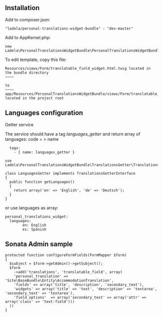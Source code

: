 Installation
----------

Add to composer.json:
~~~~~~~~~~~~~~~~~~~~
"ladela/personal-translations-widget-bundle" : "dev-master"
~~~~~~~~~~~~~~~~~~~~

Add to AppKernel.php:
```
new Ladela\PersonalTranslationsWidgetBundle\PersonalTranslationsWidgetBundle(),
```

To edit template, copy this file:
~~~~~~~~~~~~~~~~~~~~
Resources/views/Form/translatable_field_widget.html.twig located in the bundle directory
~~~~

to
~~~~
app/Resources/PersonalTranslationsWidgetBundle/views/Form/translatable_field_widget.html.twig located in the project root
~~~~~~~~~~~~~~~~~~~~


Languages configuration
---------

Getter service

The service should have a tag *languages_getter* and return array of languages: code = > name


```
  tags:
    - { name: languages_getter }
```

```
use Ladela\PersonalTranslationsWidgetBundle\TranslationsGetter\TranslationsGetterInterface;

class LanguagesGetter implements TranslationsGetterInterface
{
  public function getLanguages()
  {
    return array('en' => 'English', 'de' => 'Deutsch');
  }
}
```

or use languages as array:

~~~~~~~~~~
personal_translations_widget:
  languages:
        en: English
        es: Spanish
~~~~~~~~~~

Sonata Admin sample
---

~~~
protected function configureFormFields(FormMapper $form)
{
  $subject = $form->getAdmin()->getSubject();
  $form
    ->add('translations', 'translatable_field', array(
    'personal_translation' => 'Site\BaseBundle\Entity\AccommodationTranslation',
    'fields' => array('title', 'description', 'secondary_text'),
    'widgets' => array('title' => 'text', 'description' => 'textarea', 'secondary_text' => 'textarea'),
    'field_options'  => array('secondary_text' => array('attr' => array('class' => 'text-field')))
  ))
}
~~~
